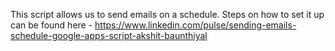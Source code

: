 This script allows us to send emails on a schedule.
Steps on how to set it up can be found here - https://www.linkedin.com/pulse/sending-emails-schedule-google-apps-script-akshit-baunthiyal